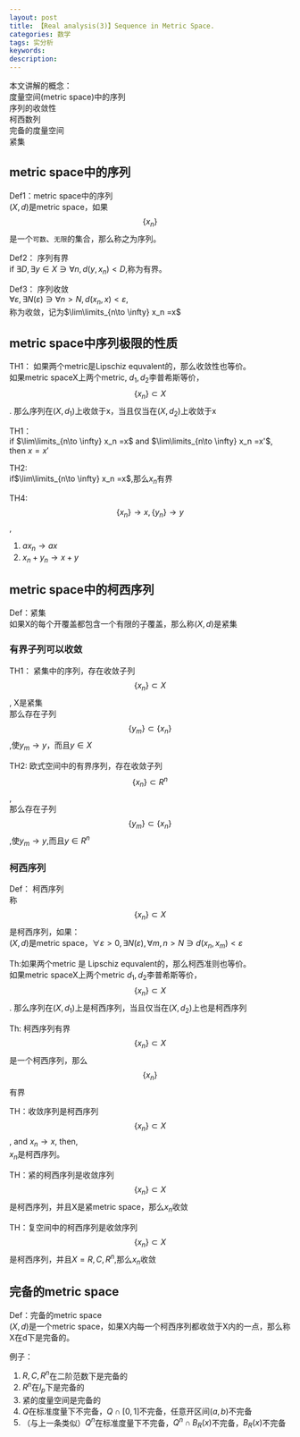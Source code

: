 ```yaml
---
layout: post
title: 【Real analysis(3)】Sequence in Metric Space.
categories: 数学
tags: 实分析
keywords:
description:
---
```


本文讲解的概念：  
度量空间(metric space)中的序列  
序列的收敛性  
柯西数列  
完备的度量空间  
紧集  

## metric space中的序列

Def1：metric space中的序列  
$(X,d)$是metric space，如果$$\{x_n\}$$是一个`可数`、`无限`的集合，那么称之为序列。  

Def2： 序列有界  
if $\exists D, \exists y\in X \ni \forall n,d(y,x_n)<D$,称为有界。  

Def3： 序列收敛  
$\forall \varepsilon , \exists N(\varepsilon) \ni \forall n>N,d(x_n,x)<\varepsilon$,  
称为收敛，记为$\lim\limits_{n\to \infty} x_n =x$




## metric space中序列极限的性质

TH1： 如果两个metric是Lipschiz equvalent的，那么收敛性也等价。  
如果metric spaceX上两个metric, $d_1,d_2$李普希斯等价，$$\{ x_n \} \subset X$$. 那么序列在$(X,d_1)$上收敛于x，当且仅当在$(X,d_2)$上收敛于x  

TH1：  
if $\lim\limits_{n\to \infty} x_n =x$ and $\lim\limits_{n\to \infty} x_n =x'$, then $x=x'$  

TH2:  
if$\lim\limits_{n\to \infty} x_n =x$,那么$x_n$有界  

TH4:
$$\{x_n\} \to x,\{y_n\} \to y$$,  
1. $ax_n \to ax$
2. $x_n+y_n \to x+y$  

## metric space中的柯西序列

Def：紧集  
如果X的每个开覆盖都包含一个有限的子覆盖，那么称$(X,d)$是紧集  

### 有界子列可以收敛
TH1： 紧集中的序列，存在收敛子列  
$$\{ x_n \} \subset X$$, X是紧集  
那么存在子列$$\{ y_m \} \subset \{ x_n \}$$,使$y_m \to y$，而且$y \in X$  


TH2: 欧式空间中的有界序列，存在收敛子列  
$$\{ x_n \} \subset R^n$$,   
那么存在子列$$\{ y_m \} \subset \{ x_n \}$$,使$y_m \to y$,而且$y \in R^n$  

### 柯西序列

Def：  柯西序列  
称$$\{ x_n \} \subset X$$是柯西序列，如果：  
$(X,d)$是metric space，$\forall \varepsilon>0,\exists N(\varepsilon),\forall m,n>N \ni d(x_n,x_m)<\varepsilon$  

Th:如果两个metric 是 Lipschiz equvalent的，那么柯西准则也等价。  
如果metric spaceX上两个metric $d_1,d_2$李普希斯等价，$$\{ x_n \} \subset X$$. 那么序列在$(X,d_1)$上是柯西序列，当且仅当在$(X,d_2)$上也是柯西序列  


Th: 柯西序列有界  
$$\{ x_n \} \subset X$$是一个柯西序列，那么$$\{ x_n \} $$有界  

TH：收敛序列是柯西序列  
$$\{ x_n \} \subset X$$, and $x_n \to x$, then,  
$x_n$是柯西序列。  

TH：紧的柯西序列是收敛序列  
$$\{ x_n \} \subset X$$是柯西序列，并且X是紧metric space，那么$x_n$收敛  


TH：复空间中的柯西序列是收敛序列  
$$\{ x_n \} \subset X$$是柯西序列，并且$X=R,C,R^n$,那么$x_n$收敛  


## 完备的metric space
Def：完备的metric space  
$(X,d)$是一个metric space，如果X内每一个柯西序列都收敛于X内的一点，那么称X在d下是完备的。  

例子：  
1. $R,C,R^n$在二阶范数下是完备的
2. $R^n$在$l_p$下是完备的
3. 紧的度量空间是完备的
4. $Q$在标准度量下不完备，$Q \cap [0,1]$不完备，任意开区间$(a,b)$不完备
5. （与上一条类似）$Q^n$在标准度量下不完备，$Q^n \cap B_R(x)$不完备，$B_R(x)$不完备
